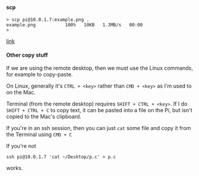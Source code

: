 #### scp

```
> scp pi@10.0.1.7:example.png .
example.png           100%   10KB   1.3MB/s   00:00    
>
```

[link](https://haydenjames.io/linux-securely-copy-files-using-scp/)

#### Other copy stuff

If we are using the remote desktop, then we must use the Linux commands, for example to copy-paste.

On Linux, generally it's ``CTRL + <key>`` rather than ``CMD + <key>`` as I'm used to on the Mac.

Terminal (from the remote desktop) requires ``SHIFT + CTRL + <key>``.  If I do ``SHIFT + CTRL + C`` to copy text, it can be pasted into a file on the Pi, but isn't copied to the Mac's clipboard.

If you're in an ssh session, then you can just ``cat`` some file and copy it from the Terminal using  ``CMD + C``

If you're not

```
ssh pi@10.0.1.7 'cat ~/Desktop/p.c' > p.c
```
works.
